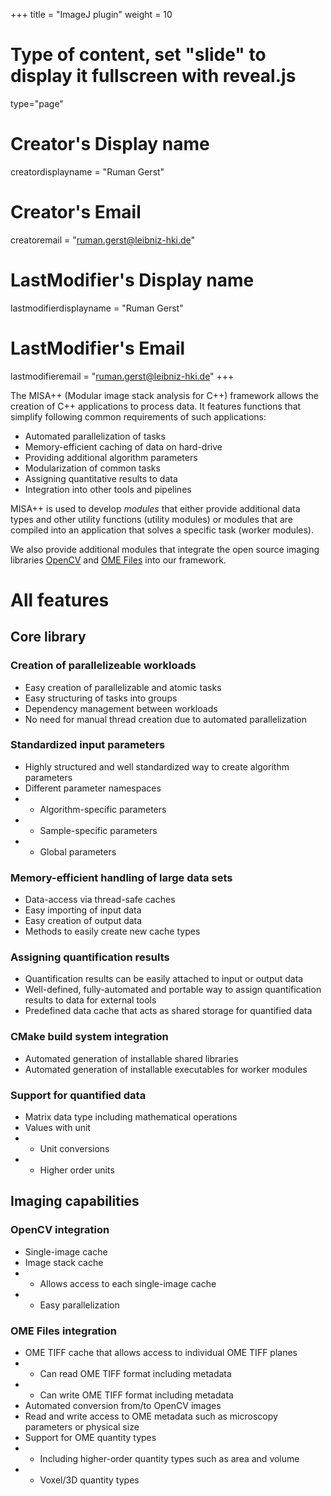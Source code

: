 +++
title = "ImageJ plugin"
weight = 10

# Type of content, set "slide" to display it fullscreen with reveal.js
type="page"

# Creator's Display name
creatordisplayname = "Ruman Gerst"
# Creator's Email
creatoremail = "ruman.gerst@leibniz-hki.de"
# LastModifier's Display name
lastmodifierdisplayname = "Ruman Gerst"
# LastModifier's Email
lastmodifieremail = "ruman.gerst@leibniz-hki.de"
+++

The MISA++ (Modular image stack analysis for C++) framework allows the creation of C++ applications to process data. It features functions that simplify following common requirements of such applications:

* Automated parallelization of tasks
* Memory-efficient caching of data on hard-drive
* Providing additional algorithm parameters
* Modularization of common tasks
* Assigning quantitative results to data
* Integration into other tools and pipelines

MISA++ is used to develop *modules* that either provide additional data types and other utility functions (utility modules) or modules that are compiled into an application that solves a specific task (worker modules).

We also provide additional modules that integrate the open source imaging libraries [OpenCV](http://opencv.org/) and [OME Files](https://www.openmicroscopy.org/ome-files/) into our framework.

# All features

## Core library

### Creation of parallelizeable workloads

* Easy creation of parallelizable and atomic tasks
* Easy structuring of tasks into groups
* Dependency management between workloads
* No need for manual thread creation due to automated parallelization

### Standardized input parameters

* Highly structured and well standardized way to create algorithm parameters
* Different parameter namespaces
* * Algorithm-specific parameters
* * Sample-specific parameters
* * Global parameters

### Memory-efficient handling of large data sets

* Data-access via thread-safe caches
* Easy importing of input data
* Easy creation of output data
* Methods to easily create new cache types

### Assigning quantification results

* Quantification results can be easily attached to input or output data
* Well-defined, fully-automated and portable way to assign quantification results to data for external tools
* Predefined data cache that acts as shared storage for quantified data

### CMake build system integration

* Automated generation of installable shared libraries
* Automated generation of installable executables for worker modules

### Support for quantified data

* Matrix data type including mathematical operations
* Values with unit
* * Unit conversions
* * Higher order units

## Imaging capabilities

### OpenCV integration

* Single-image cache
* Image stack cache
* * Allows access to each single-image cache
* * Easy parallelization

### OME Files integration

* OME TIFF cache that allows access to individual OME TIFF planes
* * Can read OME TIFF format including metadata
* * Can write OME TIFF format including metadata
* Automated conversion from/to OpenCV images
* Read and write access to OME metadata such as microscopy parameters or physical size
* Support for OME quantity types
* * Including higher-order quantity types such as area and volume
* * Voxel/3D quantity types

